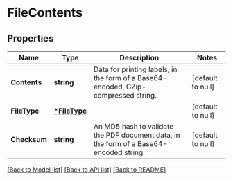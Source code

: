 # FileContents

## Properties
Name | Type | Description | Notes
------------ | ------------- | ------------- | -------------
**Contents** | **string** | Data for printing labels, in the form of a Base64-encoded, GZip-compressed string. | [default to null]
**FileType** | [***FileType**](FileType.md) |  | [default to null]
**Checksum** | **string** | An MD5 hash to validate the PDF document data, in the form of a Base64-encoded string. | [default to null]

[[Back to Model list]](../README.md#documentation-for-models) [[Back to API list]](../README.md#documentation-for-api-endpoints) [[Back to README]](../README.md)

